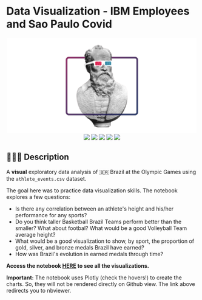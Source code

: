 # Data Visualization - IBM Employees and Sao Paulo Covid

<div align="center"><img src="./images/dataviz-employees-covid-readme.png" width="500"></div>

<div align="center">
<img src="https://img.shields.io/badge/python-3670A0?style=for-the-badge&logo=python&logoColor=ffdd54">
<img src="https://img.shields.io/badge/pandas-%23150458.svg?style=for-the-badge&logo=pandas&logoColor=white">
<img src="https://img.shields.io/badge/Matplotlib-darkblue?style=for-the-badge&logo=python&logoColor=white">
<img src="https://img.shields.io/badge/Plotly-%233F4F75.svg?style=for-the-badge&logo=plotly&logoColor=white">
<img src="https://img.shields.io/badge/seaborn-add8e6?style=for-the-badge&logo=python&logoColor=333333">
</div>

## 👨🏻‍🏫 Description

A **visual** exploratory data analysis of 🇧🇷 Brazil at the Olympic Games using the ```athlete_events.csv``` dataset.

The goal here was to practice data visualization skills. The notebook explores a few questions:

- Is there any correlation between an athlete's height and his/her performance for any sports?
- Do you think taller Basketball Brazil Teams perform better than the smaller? What about footbal? What would be a good Volleyball Team average height?
- What would be a good visualization to show, by sport, the proportion of gold, silver, and bronze medals Brazil have earned?
- How was Brazil's evolution in earned medals through time?
 
**Access the notebook [HERE](https://nbviewer.org/github/ewerthonk/dataviz-olympics/blob/main/dataviz-olympics.ipynb) to see all the visualizations.**

**Important:** The notebook uses Plotly (check the hovers!) to create the charts. So, they will not be rendered directly on Github view. The link above redirects you to nbviewer.